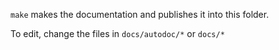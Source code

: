 
`make` makes the documentation and publishes it into this folder.

To edit, change the files in `docs/autodoc/*` or `docs/*`
